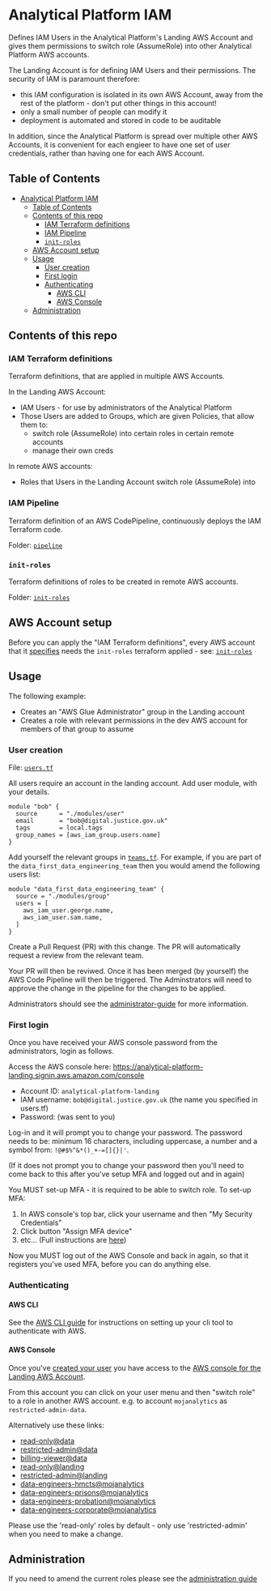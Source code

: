 # Analytical Platform IAM

Defines IAM Users in the Analytical Platform's Landing AWS Account and gives them permissions to switch role (AssumeRole) into other Analytical Platform AWS accounts.

The Landing Account is for defining IAM Users and their permissions. The security of IAM is paramount therefore:

- this IAM configuration is isolated in its own AWS Account, away from the rest of the platform - don't put other things in this account!
- only a small number of people can modify it
- deployment is automated and stored in code to be auditable

In addition, since the Analytical Platform is spread over multiple other AWS Accounts, it is convenient for each engieer to have one set of user credentials, rather than having one for each AWS Account.

## Table of Contents

- [Analytical Platform IAM](#analytical-platform-iam)
  - [Table of Contents](#table-of-contents)
  - [Contents of this repo](#contents-of-this-repo)
    - [IAM Terraform definitions](#iam-terraform-definitions)
    - [IAM Pipeline](#iam-pipeline)
    - [`init-roles`](#init-roles)
  - [AWS Account setup](#aws-account-setup)
  - [Usage](#usage)
    - [User creation](#user-creation)
    - [First login](#first-login)
    - [Authenticating](#authenticating)
      - [AWS CLI](#aws-cli)
      - [AWS Console](#aws-console)
  - [Administration](#administration)

## Contents of this repo

### IAM Terraform definitions

Terraform definitions, that are applied in multiple AWS Accounts.

In the Landing AWS Account:

- IAM Users - for use by administrators of the Analytical Platform
- Those Users are added to Groups, which are given Policies, that allow them to:
  - switch role (AssumeRole) into certain roles in certain remote accounts
  - manage their own creds

In remote AWS accounts:

- Roles that Users in the Landing Account switch role (AssumeRole) into

### IAM Pipeline

Terraform definition of an AWS CodePipeline, continuously deploys the IAM Terraform code.

Folder: [`pipeline`](pipeline/README.md)

### `init-roles`

Terraform definitions of roles to be created in remote AWS accounts.

Folder: [`init-roles`](init-roles/README.md)

## AWS Account setup

Before you can apply the "IAM Terraform definitions", every AWS account that it [specifies](vars/landing.tfvars) needs the `init-roles` terraform applied - see: [`init-roles`](init-roles/README.md)

## Usage

The following example:

- Creates an "AWS Glue Administrator" group in the Landing account
- Creates a role with relevant permissions in the dev AWS account for members of that group to assume

### User creation

File: [`users.tf`](users.tf)

All users require an account in the landing account. Add user module, with your details.

```hcl
module "bob" {
  source      = "./modules/user"
  email       = "bob@digital.justice.gov.uk"
  tags        = local.tags
  group_names = [aws_iam_group.users.name]
}
```

Add yourself the relevant groups in [`teams.tf`](teams.tf). For example, if you are part of the `data_first_data_engineering_team` then you would amend the following users list:

```hcl
module "data_first_data_engineering_team" {
  source = "./modules/group"
  users = [
    aws_iam_user.george.name,
    aws_iam_user.sam.name,
  ]
}
```

Create a Pull Request (PR) with this change. The PR will automatically request a review from the relevant team.

Your PR will then be reviwed. Once it has been merged (by yourself) the AWS Code Pipeline will then be triggered. The Adminstrators will need to approve the change in the pipeline for the changes to be applied.

Administrators should see the [administrator-guide](documentation/ADMINISTRATOR_GUIDE.md) for more information.

### First login

Once you have received your AWS console password from the administrators, login as follows.

Access the AWS console here: <https://analytical-platform-landing.signin.aws.amazon.com/console>

- Account ID: `analytical-platform-landing`
- IAM username: `bob@digital.justice.gov.uk` (the name you specified in users.tf)
- Password: (was sent to you)

Log-in and it will prompt you to change your password. The password needs to be: minimum 16 characters, including uppercase, a number and a symbol from: `!@#$%^&*()_+-=[]{}|'`.

(If it does not prompt you to change your password then you'll need to come back to this after you've setup MFA and logged out and in again)

You MUST set-up MFA - it is required to be able to switch role. To set-up MFA:

1. In AWS console's top bar, click your username and then "My Security Credentials"
2. Click button "Assign MFA device"
3. etc... (Full instructions are [here](https://docs.aws.amazon.com/IAM/latest/UserGuide/id_credentials_mfa_enable.html))

Now you MUST log out of the AWS Console and back in again, so that it registers you've used MFA, before you can do anything else.

### Authenticating

#### AWS CLI

See the [AWS CLI guide](documentation/AWS-CLI.md) for instructions on setting up your cli tool to authenticate with AWS.

#### AWS Console

Once you've [created your user](#User-creation) you have access to the [AWS console for the Landing AWS Account](https://analytical-platform-landing.signin.aws.amazon.com/console).

From this account you can click on your user menu and then "switch role" to a role in another AWS account. e.g. to account `mojanalytics` as `restricted-admin-data`.

Alternatively use these links:

- [read-only@data](https://signin.aws.amazon.com/switchrole?account=mojanalytics&roleName=read-only-data&displayName=read-only@data)
- [restricted-admin@data](https://signin.aws.amazon.com/switchrole?account=mojanalytics&roleName=restricted-admin-data&displayName=restricted-admin@data)
- [billing-viewer@data](https://signin.aws.amazon.com/switchrole?account=mojanalytics&roleName=billing-viewer&displayName=billing-viewer@data)
- [read-only@landing](https://signin.aws.amazon.com/switchrole?account=analytical-platform-landing&roleName=read-only-landing&displayName=read-only@landing)
- [restricted-admin@landing](https://signin.aws.amazon.com/switchrole?account=analytical-platform-landing&roleName=restricted-admin-landing&displayName=restricted-admin@landing)
- [data-engineers-hmcts@mojanalytics](https://signin.aws.amazon.com/switchrole?account=mojanalytics&roleName=data-engineers-hmcts&displayName=data-engineers-hmcts@mojanalytics)
- [data-engineers-prisons@mojanalytics](https://signin.aws.amazon.com/switchrole?account=mojanalytics&roleName=data-engineers-prisons&displayName=data-engineers-prisons@mojanalytics)
- [data-engineers-probation@mojanalytics](https://signin.aws.amazon.com/switchrole?account=mojanalytics&roleName=data-engineers-probation&displayName=data-engineers-probation@mojanalytics)
- [data-engineers-corporate@mojanalytics](https://signin.aws.amazon.com/switchrole?account=mojanalytics&roleName=data-engineers-corporate&displayName=data-engineers-corporate@mojanalytics)

Please use the 'read-only' roles by default - only use 'restricted-admin' when you need to make a change.

## Administration

If you need to amend the current roles please see the [administration guide](documentation/ADMINISTRATOR_GUIDE.md)
